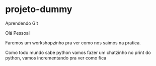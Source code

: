 projeto-dummy
=============

Aprendendo Git


Olá Pessoal


Faremos um workshopzinho pra ver como nos saimos na pratica.

Como todo mundo sabe python vamos fazer um chatzinho no print do python, vamos incrementando pra ver como fica

